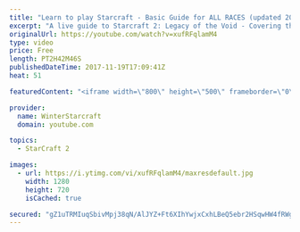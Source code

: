 ```yaml
---
title: "Learn to play Starcraft - Basic Guide for ALL RACES (updated 2017)"
excerpt: "A live guide to Starcraft 2: Legacy of the Void - Covering the basics and build orders for all of the races, and covering the important decisions to be made early in the game.  Not a step by step guide but a demonstration once you have the very basics of the units and races!"
originalUrl: https://youtube.com/watch?v=xufRFqlamM4
type: video
price: Free
length: PT2H42M46S
publishedDateTime: 2017-11-19T17:09:41Z
heat: 51

featuredContent: "<iframe width=\"800\" height=\"500\" frameborder=\"0\" src=\"https://www.youtube.com/embed/xufRFqlamM4\" allow=\"accelerometer; autoplay; encrypted-media; gyroscope; picture-in-picture\" allowfullscreen></iframe>"

provider:
  name: WinterStarcraft
  domain: youtube.com

topics:
  - StarCraft 2

images:
  - url: https://i.ytimg.com/vi/xufRFqlamM4/maxresdefault.jpg
    width: 1280
    height: 720
    isCached: true

secured: "gZ1uTRMIuqSbivMpj38qN/AlJYZ+Ft6XIhYwjxCxhLBeQ5ebr2HSqwHW4fRWgs6RSNiubcbr3UObpR7IUH3YjhNE1qi1pw8rVskYwTJ++aEGgNibGP9SrEfpb1g2WMbjthItUMMdF5il6k57acnaqea0ZDOVls4gCzMihmcvWDsKyxn+EkhgHupIfXG95Qu2hXiYgBYtzaLpnh0AxXH3OjqST86UpR7QAVCVZ7umatxo0eZP0oiHIEabwvvHvEAKJxboO9Nt/GpHQm6FgLqFizA7ncqX+lyf8caJ3QpStxUic1RcR9oXSgx3jH4k/gM1qv/S6KHMQXRw3AolijsOx6hE3YoAg7b+zXbj4Fjm3B3tl2exvMqWNKhwpG5a2f2QxqbiWRmY+BqARxjB6VRlTyxxTcmEzFPv768R3OLt9rIF6rtGPLMjMR1wlJMOiKvX;UGOpanlqcB3FR36+et5jzw=="
---
```


